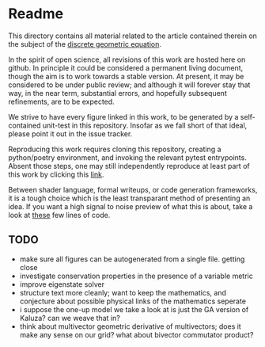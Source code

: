 # Readme

This directory contains all material related to the article contained therein on the subject of the [discrete geometric equation](Discrete_Geometric_Equation.md).

In the spirit of open science, all revisions of this work are hosted here on github. In principle it could be considered a permanent living document, though the aim is to work towards a stable version. At present, it may be considered to be under public review; and although it will forever stay that way, in the near term, substantial errors, and hopefully subsequent refinements, are to be expected.

We strive to have every figure linked in this work, to be generated by a self-contained unit-test in this repository. Insofar as we fall short of that ideal, please point it out in the issue tracker.

Reproducing this work requires cloning this repository, creating a python/poetry environment, and invoking the relevant pytest entrypoints. Absent those steps, one may still independently reproduce at least part of this work by clicking this [link](https://www.shadertoy.com/view/mdjSWD).

Between shader language, formal writeups, or code generation frameworks, it is a tough choice which is the least transparant method of presenting an idea. If you want a high signal to noise preview of what this is about, take a look at [these](./../numpy/minimal.py) few lines of code.

## TODO

* make sure all figures can be autogenerated from a single file. getting close
* investigate conservation properties in the presence of a variable metric
* improve eigenstate solver
* structure text more cleanly; want to keep the mathematics, and conjecture about possible physical links of the mathematics seperate
* i suppose the one-up model we take a look at is just the GA version of Kaluza? can we weave that in?
* think about multivector geometric derivative of multivectors; does it make any sense on our grid? what about bivector commutator product?